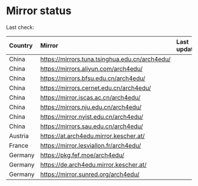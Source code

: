 <script src="./time.js"></script>
# Mirror status
Last check: <script type="text/javascript">localize(1704853858.1247642);</script>

|Country|Mirror|Last update|
|:------|:-----|:----------|
|China|https://mirrors.tuna.tsinghua.edu.cn/arch4edu/|<script type="text/javascript">localize(1704824805);</script>|
|China|https://mirrors.aliyun.com/arch4edu/|<script type="text/javascript">localize(1704824805);</script>|
|China|https://mirrors.bfsu.edu.cn/arch4edu/|<script type="text/javascript">localize(1704824805);</script>|
|China|https://mirrors.cernet.edu.cn/arch4edu/|<script type="text/javascript">localize(1704824805);</script>|
|China|https://mirror.iscas.ac.cn/arch4edu/|<script type="text/javascript">localize(1704824805);</script>|
|China|https://mirrors.nju.edu.cn/arch4edu/|<script type="text/javascript">localize(1704824805);</script>|
|China|https://mirror.nyist.edu.cn/arch4edu/|<script type="text/javascript">localize(1704824805);</script>|
|China|https://mirrors.sau.edu.cn/arch4edu/|<script type="text/javascript">localize(1704738715);</script>|
|Austria|https://at.arch4edu.mirror.kescher.at/|<script type="text/javascript">localize(1704824805);</script>|
|France|https://mirror.lesviallon.fr/arch4edu/|<script type="text/javascript">localize(1704824805);</script>|
|Germany|https://pkg.fef.moe/arch4edu/|<script type="text/javascript">localize(1704824805);</script>|
|Germany|https://de.arch4edu.mirror.kescher.at/|<script type="text/javascript">localize(1704824805);</script>|
|Germany|https://mirror.sunred.org/arch4edu/|<script type="text/javascript">localize(1704824805);</script>|

<script src="./tablefilter/tablefilter.js"></script>
<script src="./table.js"></script>